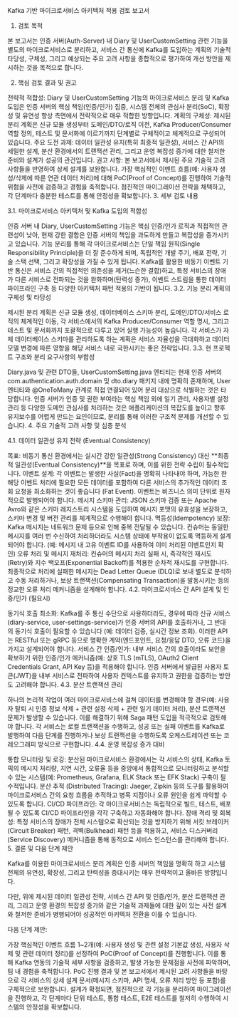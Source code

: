 Kafka 기반 마이크로서비스 아키텍처 적용 검토 보고서
1. 검토 목적

본 보고서는 인증 서버(Auth-Server) 내 Diary 및 UserCustomSetting 관련 기능을 별도의 마이크로서비스로 분리하고, 서비스 간 통신에 Kafka를 도입하는 계획의 기술적 타당성, 구체성, 그리고 예상되는 주요 고려 사항을 종합적으로 평가하여 개선 방안을 제시하는 것을 목적으로 합니다.

2. 핵심 검토 결과 및 권고

전략적 적합성: Diary 및 UserCustomSetting 기능의 마이크로서비스 분리 및 Kafka 도입은 인증 서버의 핵심 책임(인증/인가) 집중, 시스템 전체의 관심사 분리(SoC), 확장성 및 유연성 향상 측면에서 전략적으로 매우 적합한 방향입니다.
계획의 구체성: 제시된 분리 계획은 신규 모듈 생성부터 도메인/DTO/로직 이전, Kafka Producer/Consumer 역할 정의, 테스트 및 문서화에 이르기까지 단계별로 구체적이고 체계적으로 구성되어 있습니다.
주요 도전 과제: 데이터 일관성 유지(특히 최종적 일관성), 서비스 간 API의 세밀한 설계, 분산 환경에서의 트랜잭션 관리, 그리고 운영 복잡성 증가에 대한 철저한 준비와 설계가 성공의 관건입니다.
권고 사항:
본 보고서에서 제시된 주요 기술적 고려 사항들을 반영하여 상세 설계를 보완합니다.
가장 핵심적인 이벤트 흐름(예: 사용자 생성/삭제에 따른 연관 데이터 처리)에 대해 PoC(Proof of Concept)를 진행하여 기술적 위험을 사전에 검증하고 경험을 축적합니다.
점진적인 마이그레이션 전략을 채택하고, 각 단계마다 충분한 테스트를 통해 안정성을 확보합니다.
3. 세부 검토 내용

3.1. 마이크로서비스 아키텍처 및 Kafka 도입의 적합성

인증 서버 내 Diary, UserCustomSetting 기능은 핵심 인증/인가 로직과 직접적인 관련성이 낮아, 현재 강한 결합은 인증 서버의 책임을 과도하게 만들고 복잡성을 증가시키고 있습니다.
기능 분리를 통해 각 마이크로서비스는 단일 책임 원칙(Single Responsibility Principle)을 더 잘 준수하게 되며, 독립적인 개발 주기, 배포 전략, 기술 스택 선택, 그리고 확장성을 가질 수 있게 됩니다.
Kafka를 활용한 비동기 이벤트 기반 통신은 서비스 간의 직접적인 의존성을 제거(느슨한 결합)하고, 특정 서비스의 장애가 다른 서비스로 전파되는 것을 완화하며(탄력성 증가), 이벤트 스트림을 통한 데이터 파이프라인 구축 등 다양한 아키텍처 패턴 적용의 기반이 됩니다.
3.2. 기능 분리 계획의 구체성 및 타당성

제시된 분리 계획은 신규 모듈 생성, 데이터베이스 스키마 분리, 도메인/DTO/서비스 로직의 체계적인 이동, 각 서비스에서의 Kafka Producer/Consumer 역할 명시, 그리고 테스트 및 문서화까지 포괄적으로 다루고 있어 실행 가능성이 높습니다.
각 서비스가 자체 데이터베이스 스키마를 관리하도록 하는 계획은 서비스 자율성을 극대화하고 데이터 모델 변경에 따른 영향을 해당 서비스 내로 국한시키는 좋은 전략입니다.
3.3. 현 프로젝트 구조와 분리 요구사항의 부합성

Diary.java 및 관련 DTO들, UserCustomSetting.java 엔티티는 현재 인증 서버의 com.authentication.auth.domain 및 dto.diary 패키지 내에 명확히 존재하며, User 엔티티와 @OneToMany 관계로 직접 연결되어 있어 분리 대상으로 식별하는 것은 타당합니다.
인증 서버가 인증 및 권한 부여라는 핵심 책임 외에 일기 관리, 사용자별 설정 관리 등 다양한 도메인 관심사를 처리하는 것은 애플리케이션의 복잡도를 높이고 향후 유지보수를 어렵게 만드는 요인이므로, 분리를 통해 이러한 구조적 문제를 개선할 수 있습니다.
4. 주요 기술적 고려 사항 및 심층 분석

4.1. 데이터 일관성 유지 전략 (Eventual Consistency)

목표: 비동기 통신 환경에서는 실시간 강한 일관성(Strong Consistency) 대신 **최종적 일관성(Eventual Consistency)**을 목표로 하며, 이를 위한 전략 수립이 필수적입니다.
이벤트 설계:
각 이벤트는 발생한 사실(Fact)을 명확히 나타내야 하며, 가능한 한 해당 이벤트 처리에 필요한 모든 데이터를 포함하여 다른 서비스의 추가적인 데이터 조회 요청을 최소화하는 것이 좋습니다 (Fat Event).
이벤트는 비즈니스 의미 단위로 원자적으로 발행되어야 합니다.
메시지 스키마 관리:
JSON 스키마 검증 또는 Apache Avro와 같은 스키마 레지스트리 시스템을 도입하여 메시지 포맷의 유효성을 보장하고, 스키마 변경 및 버전 관리를 체계적으로 수행해야 합니다.
멱등성(Idempotency) 보장:
Kafka 메시지는 네트워크 문제 등으로 인해 중복 전달될 수 있습니다. 컨슈머는 동일한 메시지를 여러 번 수신하여 처리하더라도 시스템 상태에 부작용이 없도록 멱등하게 설계되어야 합니다. (예: 메시지 내 고유 이벤트 ID를 사용하여 이미 처리된 이벤트인지 확인)
오류 처리 및 메시지 재처리:
컨슈머의 메시지 처리 실패 시, 즉각적인 재시도(Retry)와 지수 백오프(Exponential Backoff)를 적용한 순차적 재시도를 구현합니다.
최종적으로 처리에 실패한 메시지는 Dead Letter Queue (DLQ)로 보내 별도로 분석하고 수동 처리하거나, 보상 트랜잭션(Compensating Transaction)을 발동시키는 등의 정교한 오류 처리 메커니즘을 설계해야 합니다.
4.2. 마이크로서비스 간 API 설계 및 인증/인가 (필요시)

동기식 호출 최소화: Kafka를 주 통신 수단으로 사용하더라도, 경우에 따라 신규 서비스(diary-service, user-settings-service)가 인증 서버의 API를 호출하거나, 그 반대의 동기식 호출이 필요할 수 있습니다 (예: 데이터 검증, 실시간 정보 조회). 이러한 API는 RESTful 또는 gRPC 등으로 명확한 계약(엔드포인트, 요청/응답 DTO, 오류 코드)을 가지고 설계되어야 합니다.
서비스 간 인증/인가: 내부 서비스 간의 호출이라도 보안을 확보하기 위한 인증/인가 메커니즘(예: 상호 TLS (mTLS), OAuth2 Client Credentials Grant, API Key 등)을 적용해야 합니다. 인증 서버에서 발급된 사용자 토큰(JWT)을 내부 서비스로 전파하여 사용자 컨텍스트를 유지하고 권한을 검증하는 방안도 고려해야 합니다.
4.3. 분산 트랜잭션 관리

하나의 논리적 작업이 여러 마이크로서비스에 걸쳐 데이터를 변경해야 할 경우(예: 사용자 탈퇴 시 인증 정보 삭제 + 관련 설정 삭제 + 관련 일기 데이터 처리), 분산 트랜잭션 문제가 발생할 수 있습니다.
이를 해결하기 위해 Saga 패턴 도입을 적극적으로 검토해야 합니다. 각 서비스는 로컬 트랜잭션을 수행하고, 성공 또는 실패 이벤트를 Kafka로 발행하여 다음 단계를 진행하거나 보상 트랜잭션을 수행하도록 오케스트레이션 또는 코레오그래피 방식으로 구현합니다.
4.4. 운영 복잡성 증가 대비

통합 모니터링 및 로깅: 분산된 마이크로서비스 환경에서는 각 서비스의 상태, Kafka 토픽의 메시지 처리량, 지연 시간, 오류율 등을 중앙에서 통합적으로 모니터링하고 분석할 수 있는 시스템(예: Prometheus, Grafana, ELK Stack 또는 EFK Stack) 구축이 필수적입니다.
분산 추적 (Distributed Tracing): Jaeger, Zipkin 등의 도구를 활용하여 마이크로서비스 간의 요청 흐름을 추적하고 병목 지점이나 오류 원인을 쉽게 파악할 수 있도록 합니다.
CI/CD 파이프라인: 각 마이크로서비스는 독립적으로 빌드, 테스트, 배포될 수 있도록 CI/CD 파이프라인을 각각 구축하고 자동화해야 합니다.
장애 격리 및 회복성: 특정 서비스의 장애가 전체 시스템으로 확산되는 것을 방지하기 위해 서킷 브레이커(Circuit Breaker) 패턴, 격벽(Bulkhead) 패턴 등을 적용하고, 서비스 디스커버리(Service Discovery) 메커니즘을 통해 동적으로 서비스 인스턴스를 관리해야 합니다.
5. 결론 및 다음 단계 제안

Kafka를 이용한 마이크로서비스 분리 계획은 인증 서버의 책임을 명확히 하고 시스템 전체의 유연성, 확장성, 그리고 탄력성을 증대시키는 매우 전략적이고 올바른 방향입니다.

다만, 위에 제시된 데이터 일관성 전략, 서비스 간 API 및 인증/인가, 분산 트랜잭션 관리, 그리고 운영 환경의 복잡성 증가와 같은 기술적 과제들에 대한 깊이 있는 사전 설계와 철저한 준비가 병행되어야 성공적인 아키텍처 전환을 이룰 수 있습니다.

다음 단계 제안:

가장 핵심적인 이벤트 흐름 1~2개(예: 사용자 생성 및 관련 설정 기본값 생성, 사용자 삭제 및 관련 데이터 정리)를 선정하여 PoC(Proof of Concept)를 진행합니다. 이를 통해 Kafka 연동의 기술적 세부 사항을 검증하고, 발생 가능한 문제점을 사전에 파악하며, 팀 내 경험을 축적합니다.
PoC 진행 결과 및 본 보고서에서 제시된 고려 사항들을 바탕으로 각 서비스의 상세 설계 문서(메시지 스키마, API 명세, 오류 처리 방안 등 포함)를 구체적으로 보완합니다.
설계가 확정되면, 점진적으로 각 기능을 분리하여 마이그레이션을 진행하고, 각 단계마다 단위 테스트, 통합 테스트, E2E 테스트를 철저히 수행하여 시스템의 안정성을 확보합니다.
